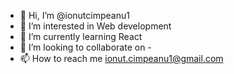 - 👋 Hi, I’m @ionutcimpeanu1
- 👀 I’m interested in Web development
- 🌱 I’m currently learning React
- 💞️ I’m looking to collaborate on -
- 📫 How to reach me ionut.cimpeanu1@gmail.com

<!---
ionutcimpeanu1/ionutcimpeanu1 is a ✨ special ✨ repository because its `README.md` (this file) appears on your GitHub profile.
You can click the Preview link to take a look at your changes.
--->
